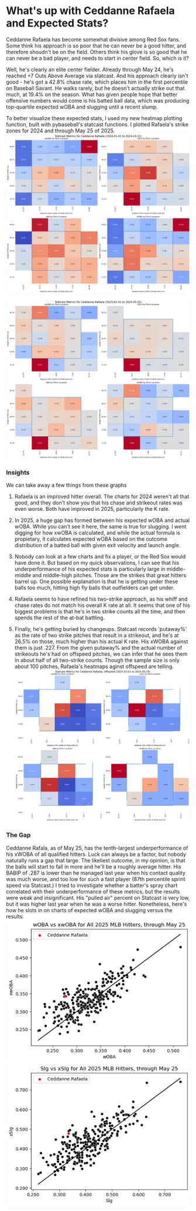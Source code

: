 # What's up with Ceddanne Rafaela and Expected Stats?

Ceddanne Rafaela has become somewhat divisive among Red Sox fans.  Some think his approach is so poor that he can never be a good hitter, and therefore shoudn't be on the field.  Others think his glove is so good that he can never be a bad player, and needs to start in center field.  So, which is it?

Well, he's clearly an elite center fielder.  Already through May 24, he's reached +7 Outs Above Average via statcast.  And his approach clearly isn't good - he's got a 42.8% chase rate, which places him in the first percentile on Baseball Savant.  He walks rarely, but he doesn't actually strike out that much, at 19.4% on the season.  What has given people hope that better offensive numbers would come is his batted ball data, which was producing top-quartile expected wOBA and slugging until a recent slump.

To better visualize these expected stats, I used my new heatmap plotting function, built with pybaseball's statcast functions.  I plotted Rafaela's strike zones for 2024 and through May 25 of 2025.
![Ceddanne Rafaela's strike zone heatmap for 2024](images/rafaela24.png)

![Ceddanne Rafaela's strike zone heatmap for 2025](images/rafaela25_thru_5_25.png)

### Insights
We can take away a few things from these graphs

1.  Rafaela is an improved hitter overall.  The charts for 2024 weren't all that good, and they don't show you that his chase and strikeout rates was even worse.  Both have improved in 2025, particularly the K rate.

2.  In 2025, a huge gap has formed between his expected wOBA and actual wOBA.  While you can't see it here, the same is true for slugging.  I went digging for how xwOBA is calculated, and while the actual formula is propietary, it calculates expected wOBA based on the outcome distribution of a batted ball with given exit velocity and launch angle.

3.  Nobody can look at a few charts and fix a player, or the Red Sox would have done it.  But based on my quick observations, I can see that his underperformance of his expected stats is particularly large in middle-middle and middle-high pitches.  Those are the strikes that great hitters barrel up.  One possible explanation is that he is getting under these balls too much, hitting high fly balls that outfielders can get under.  
4.  Rafaela seems to have refined his two-strike approach, as his whiff and chase rates do not match his overall K rate at all.  It seems that one of his biggest problems is that he's in two strike counts all the time, and then spends the rest of the at-bat battling.

5.  Finally, he's getting buried by changeups.  Statcast records 'putaway%' as the rate of two strike pitches that result in a strikeout, and he's at 26.5% on those, much higher than his actual K rate.  His xWOBA against them is just .227.  From the given putaway% and the actual number of strikeouts he's had on offspeed pitches, we can infer that he sees them in about half of all two-strike counts.  Though the sample size is only about 100 pitches, Rafaela's heatmaps aginst offspeed are telling.
![Ceddanne Rafaela strike zone heatmaps versus offspeed, 2025](images/rafaela_changeups.png)

### The Gap

Ceddanne Rafala, as of May 25, has the tenth-largest underperformance of his xWOBA of all qualified hitters.  Luck can always be a factor, but nobody naturally runs a gap that large.  The likeliest outcome, in my opinion, is that the balls will start to fall in more and he'll be a roughly average hitter.  His BABIP of .287 is lower than he managed last year when his contact quality was much worse, and too low for such a fast player (87th percentile sprint speed via Statcast.)  I tried to investigate whether a batter's spray chart correlated with their underperformance of these metrics, but the results were weak and insignificant.  His "pulled air" percent on Statcast is very low, but it was higher last year when he was a worse hitter.  Nonetheless, here's how he slots in on charts of expected wOBA and slugging versus the results:
![expected woba versus actual woba, 2025 hitters](images/woba.png)
![expected slugging versus actual slugging, 2025 hitters](images/slg.png)